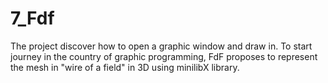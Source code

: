 # 7_Fdf
The project discover how to open a graphic window and draw in. To start journey in the country of graphic programming, FdF proposes to represent the mesh in "wire of a field" in 3D using minilibX library.
